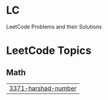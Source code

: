 # LC
LeetCode Problems and their Solutions

<!---LeetCode Topics Start-->
# LeetCode Topics
## Math
|  |
| ------- |
| [3371-harshad-number](https://github.com/VizZzSaRa/LC/tree/master/3371-harshad-number) |
<!---LeetCode Topics End-->